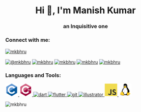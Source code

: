 <h1 align="center">Hi 👋, I'm Manish Kumar</h1>
<h3 align="center">an Inquisitive one</h3>

<h3 align="left">Connect with me:</h3>
<p align="left">

<a href="https://linkedin.com/in/mkbhru" target="blank"><img align="center" src="https://raw.githubusercontent.com/rahuldkjain/github-profile-readme-generator/master/src/images/icons/Social/linked-in-alt.svg" alt="mkbhru" height="30" width="40" /></a>
<!--<a href="https://fb.com/mkbhru" target="blank"><img align="center" src="https://raw.githubusercontent.com/rahuldkjain/github-profile-readme-generator/master/src/images/icons/Social/facebook.svg" alt="mkbhru" height="30" width="40" /></a>
<a href="https://instagram.com/mkbhru" target="blank"><img align="center" src="https://raw.githubusercontent.com/rahuldkjain/github-profile-readme-generator/master/src/images/icons/Social/instagram.svg" alt="mkbhru" height="30" width="40" /></a>-->
<a href="https://medium.com/@mkbhru" target="blank"><img align="center" src="https://raw.githubusercontent.com/rahuldkjain/github-profile-readme-generator/master/src/images/icons/Social/medium.svg" alt="@mkbhru" height="30" width="40" /></a>
<a href="https://www.codechef.com/users/mkbhru" target="blank"><img align="center" src="https://cdn.jsdelivr.net/npm/simple-icons@3.1.0/icons/codechef.svg" alt="mkbhru" height="30" width="40" /></a>
<a href="https://www.leetcode.com/mkbhru" target="blank"><img align="center" src="https://raw.githubusercontent.com/rahuldkjain/github-profile-readme-generator/master/src/images/icons/Social/leet-code.svg" alt="mkbhru" height="30" width="40" /></a>
<a href="https://auth.geeksforgeeks.org/user/mkbhru" target="blank"><img align="center" src="https://raw.githubusercontent.com/rahuldkjain/github-profile-readme-generator/master/src/images/icons/Social/geeks-for-geeks.svg" alt="mkbhru" height="30" width="40" /></a>
<a href="https://codepen.io/mkbhru" target="blank"><img align="center" src="https://raw.githubusercontent.com/rahuldkjain/github-profile-readme-generator/master/src/images/icons/Social/codepen.svg" alt="mkbhru" height="30" width="40" /></a>
</p>

<h3 align="left">Languages and Tools:</h3>
<p align="left"> <a href="https://www.cprogramming.com/" target="_blank" rel="noreferrer"> <img src="https://raw.githubusercontent.com/devicons/devicon/master/icons/c/c-original.svg" alt="c" width="40" height="40"/> </a> <a href="https://www.w3schools.com/cpp/" target="_blank" rel="noreferrer"> <img src="https://raw.githubusercontent.com/devicons/devicon/master/icons/cplusplus/cplusplus-original.svg" alt="cplusplus" width="40" height="40"/> </a> <a href="https://dart.dev" target="_blank" rel="noreferrer"> <img src="https://www.vectorlogo.zone/logos/dartlang/dartlang-icon.svg" alt="dart" width="40" height="40"/> </a> <a href="https://flutter.dev" target="_blank" rel="noreferrer"> <img src="https://www.vectorlogo.zone/logos/flutterio/flutterio-icon.svg" alt="flutter" width="40" height="40"/> </a> <a href="https://git-scm.com/" target="_blank" rel="noreferrer"> <img src="https://www.vectorlogo.zone/logos/git-scm/git-scm-icon.svg" alt="git" width="40" height="40"/> </a> <a href="https://www.adobe.com/in/products/illustrator.html" target="_blank" rel="noreferrer"> <img src="https://www.vectorlogo.zone/logos/adobe_illustrator/adobe_illustrator-icon.svg" alt="illustrator" width="40" height="40"/> </a> <a href="https://developer.mozilla.org/en-US/docs/Web/JavaScript" target="_blank" rel="noreferrer"> <img src="https://raw.githubusercontent.com/devicons/devicon/master/icons/javascript/javascript-original.svg" alt="javascript" width="40" height="40"/> </a> <a href="https://www.linux.org/" target="_blank" rel="noreferrer"> <img src="https://raw.githubusercontent.com/devicons/devicon/master/icons/linux/linux-original.svg" alt="linux" width="40" height="40"/> </a> </p>

<p><img align="left" src="https://github-readme-stats.vercel.app/api/top-langs?username=mkbhru&show_icons=true&locale=en&layout=compact" alt="mkbhru" /></p>

<!--<p>&nbsp;<img align="center" src="https://github-readme-stats.vercel.app/api?username=mkbhru&show_icons=true&locale=en" alt="mkbhru" /></p>

<p><img align="center" src="https://github-readme-streak-stats.herokuapp.com/?user=mkbhru&" alt="mkbhru" /></p>-->
